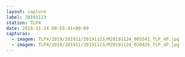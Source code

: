 ```yaml
---
layout: capture
label: 20191123
station: TLP4
date: 2019-11-24 00:55:41+00:00
capturas:
  - imagem: TLP4/2019/201911/20191123/M20191124_005541_TLP_4P.jpg
  - imagem: TLP4/2019/201911/20191123/M20191124_020426_TLP_4P.jpg
---
```

